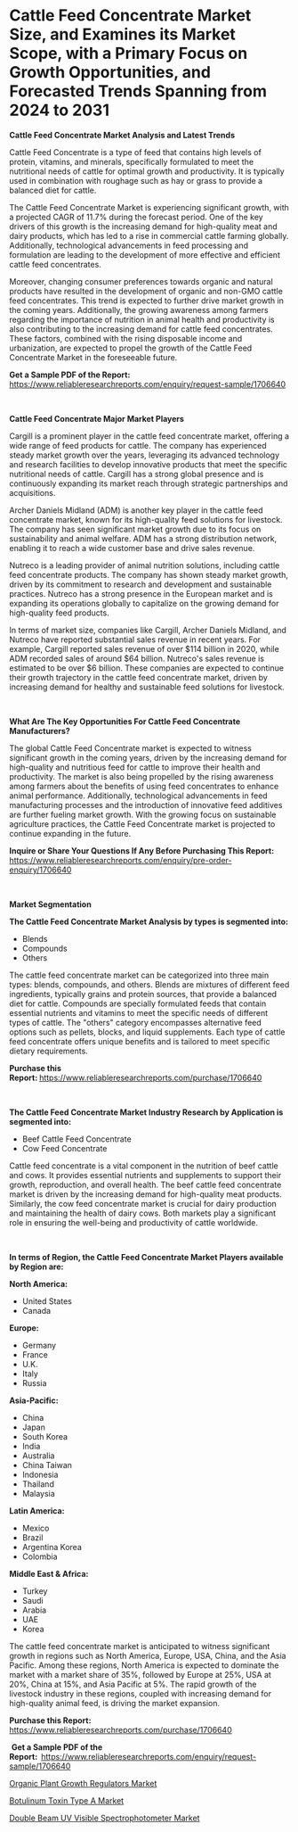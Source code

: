 <p><h1>Cattle Feed Concentrate Market Size, and Examines its Market Scope, with a Primary Focus on Growth Opportunities, and Forecasted Trends Spanning from 2024 to 2031</h1></p><p><strong>Cattle Feed Concentrate Market Analysis and Latest Trends</strong></p>
<p><p>Cattle Feed Concentrate is a type of feed that contains high levels of protein, vitamins, and minerals, specifically formulated to meet the nutritional needs of cattle for optimal growth and productivity. It is typically used in combination with roughage such as hay or grass to provide a balanced diet for cattle.</p><p>The Cattle Feed Concentrate Market is experiencing significant growth, with a projected CAGR of 11.7% during the forecast period. One of the key drivers of this growth is the increasing demand for high-quality meat and dairy products, which has led to a rise in commercial cattle farming globally. Additionally, technological advancements in feed processing and formulation are leading to the development of more effective and efficient cattle feed concentrates.</p><p>Moreover, changing consumer preferences towards organic and natural products have resulted in the development of organic and non-GMO cattle feed concentrates. This trend is expected to further drive market growth in the coming years. Additionally, the growing awareness among farmers regarding the importance of nutrition in animal health and productivity is also contributing to the increasing demand for cattle feed concentrates. These factors, combined with the rising disposable income and urbanization, are expected to propel the growth of the Cattle Feed Concentrate Market in the foreseeable future.</p></p>
<p><strong>Get a Sample PDF of the Report:&nbsp;</strong> <a href="https://www.reliableresearchreports.com/enquiry/request-sample/1706640">https://www.reliableresearchreports.com/enquiry/request-sample/1706640</a></p>
<p>&nbsp;</p>
<p><strong>Cattle Feed Concentrate Major Market Players</strong></p>
<p><p>Cargill is a prominent player in the cattle feed concentrate market, offering a wide range of feed products for cattle. The company has experienced steady market growth over the years, leveraging its advanced technology and research facilities to develop innovative products that meet the specific nutritional needs of cattle. Cargill has a strong global presence and is continuously expanding its market reach through strategic partnerships and acquisitions.</p><p>Archer Daniels Midland (ADM) is another key player in the cattle feed concentrate market, known for its high-quality feed solutions for livestock. The company has seen significant market growth due to its focus on sustainability and animal welfare. ADM has a strong distribution network, enabling it to reach a wide customer base and drive sales revenue.</p><p>Nutreco is a leading provider of animal nutrition solutions, including cattle feed concentrate products. The company has shown steady market growth, driven by its commitment to research and development and sustainable practices. Nutreco has a strong presence in the European market and is expanding its operations globally to capitalize on the growing demand for high-quality feed products.</p><p>In terms of market size, companies like Cargill, Archer Daniels Midland, and Nutreco have reported substantial sales revenue in recent years. For example, Cargill reported sales revenue of over $114 billion in 2020, while ADM recorded sales of around $64 billion. Nutreco's sales revenue is estimated to be over $6 billion. These companies are expected to continue their growth trajectory in the cattle feed concentrate market, driven by increasing demand for healthy and sustainable feed solutions for livestock.</p></p>
<p>&nbsp;</p>
<p><strong>What Are The Key Opportunities For Cattle Feed Concentrate Manufacturers?</strong></p>
<p><p>The global Cattle Feed Concentrate market is expected to witness significant growth in the coming years, driven by the increasing demand for high-quality and nutritious feed for cattle to improve their health and productivity. The market is also being propelled by the rising awareness among farmers about the benefits of using feed concentrates to enhance animal performance. Additionally, technological advancements in feed manufacturing processes and the introduction of innovative feed additives are further fueling market growth. With the growing focus on sustainable agriculture practices, the Cattle Feed Concentrate market is projected to continue expanding in the future.</p></p>
<p><strong>Inquire or Share Your Questions If Any Before Purchasing This Report:</strong> <a href="https://www.reliableresearchreports.com/enquiry/pre-order-enquiry/1706640">https://www.reliableresearchreports.com/enquiry/pre-order-enquiry/1706640</a></p>
<p>&nbsp;</p>
<p><strong>Market Segmentation</strong></p>
<p><strong>The Cattle Feed Concentrate Market Analysis by types is segmented into:</strong></p>
<p><ul><li>Blends</li><li>Compounds</li><li>Others</li></ul></p>
<p><p>The cattle feed concentrate market can be categorized into three main types: blends, compounds, and others. Blends are mixtures of different feed ingredients, typically grains and protein sources, that provide a balanced diet for cattle. Compounds are specially formulated feeds that contain essential nutrients and vitamins to meet the specific needs of different types of cattle. The "others" category encompasses alternative feed options such as pellets, blocks, and liquid supplements. Each type of cattle feed concentrate offers unique benefits and is tailored to meet specific dietary requirements.</p></p>
<p><strong>Purchase this Report:&nbsp;</strong><a href="https://www.reliableresearchreports.com/purchase/1706640">https://www.reliableresearchreports.com/purchase/1706640</a></p>
<p>&nbsp;</p>
<p><strong>The Cattle Feed Concentrate Market Industry Research by Application is segmented into:</strong></p>
<p><ul><li>Beef Cattle Feed Concentrate</li><li>Cow Feed Concentrate</li></ul></p>
<p><p>Cattle feed concentrate is a vital component in the nutrition of beef cattle and cows. It provides essential nutrients and supplements to support their growth, reproduction, and overall health. The beef cattle feed concentrate market is driven by the increasing demand for high-quality meat products. Similarly, the cow feed concentrate market is crucial for dairy production and maintaining the health of dairy cows. Both markets play a significant role in ensuring the well-being and productivity of cattle worldwide.</p></p>
<p>&nbsp;</p>
<p><strong>In terms of Region, the Cattle Feed Concentrate Market Players available by Region are:</strong></p>
<p>
    <p> <strong> North America: </strong>
        <ul>
            <li>United States</li>
            <li>Canada</li>
        </ul>
        </p> 
    <p> <strong> Europe: </strong>
        <ul>
            <li>Germany</li>
            <li>France</li>
            <li>U.K.</li>
            <li>Italy</li>
            <li>Russia</li>
        </ul>
        </p> 
    <p> <strong> Asia-Pacific: </strong>
        <ul>
            <li>China</li>
            <li>Japan</li>
            <li>South Korea</li>
            <li>India</li>
            <li>Australia</li>
            <li>China Taiwan</li>
            <li>Indonesia</li>
            <li>Thailand</li>
            <li>Malaysia</li>
        </ul>
        </p> 
    <p> <strong> Latin America: </strong>
        <ul>
            <li>Mexico</li>
            <li>Brazil</li>
            <li>Argentina Korea</li>
            <li>Colombia</li>
        </ul>
        </p> 
    <p> <strong> Middle East & Africa: </strong>
        <ul>
            <li>Turkey</li>
            <li>Saudi</li>
            <li>Arabia</li>
            <li>UAE</li>
            <li>Korea</li>
        </ul>
    </p>
    </p>
<p><p>The cattle feed concentrate market is anticipated to witness significant growth in regions such as North America, Europe, USA, China, and the Asia Pacific. Among these regions, North America is expected to dominate the market with a market share of 35%, followed by Europe at 25%, USA at 20%, China at 15%, and Asia Pacific at 5%. The rapid growth of the livestock industry in these regions, coupled with increasing demand for high-quality animal feed, is driving the market expansion.</p></p>
<p><strong>Purchase this Report: </strong><a href="https://www.reliableresearchreports.com/purchase/1706640">https://www.reliableresearchreports.com/purchase/1706640</a></p>
<p>&nbsp;<strong>Get a Sample PDF of the Report:&nbsp;&nbsp;</strong><a href="https://www.reliableresearchreports.com/enquiry/request-sample/1706640">https://www.reliableresearchreports.com/enquiry/request-sample/1706640</a></p>
<p><strong></strong></p>
<p><p><a href="https://github.com/wwwkeltoum/Market-Research-Report-List-2/blob/main/organic-plant-growth-regulators-market.md">Organic Plant Growth Regulators Market</a></p><p><a href="https://github.com/nicholepatriciadoylenwnrjr0/Market-Research-Report-List-1/blob/main/botulinum-toxin-type-a-market.md">Botulinum Toxin Type A Market</a></p><p><a href="https://github.com/gamblestampleyjenny50m5sl6/Market-Research-Report-List-1/blob/main/double-beam-uv-visible-spectrophotometer-market.md">Double Beam UV Visible Spectrophotometer Market</a></p></p>